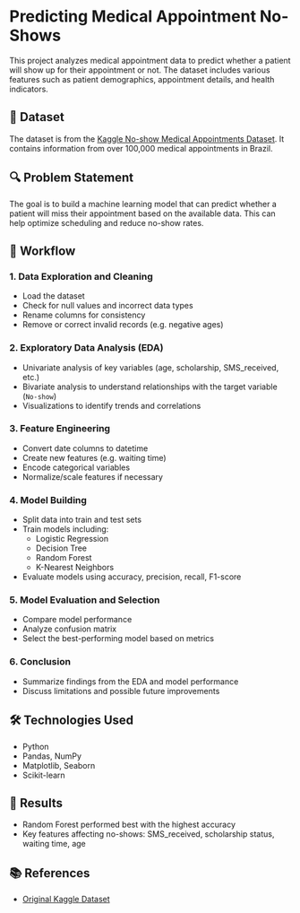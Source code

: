# Predicting Medical Appointment No-Shows

This project analyzes medical appointment data to predict whether a patient will show up for their appointment or not. The dataset includes various features such as patient demographics, appointment details, and health indicators.

## 📁 Dataset

The dataset is from the [Kaggle No-show Medical Appointments Dataset](https://www.kaggle.com/datasets/joniarroba/noshowappointments). It contains information from over 100,000 medical appointments in Brazil.

## 🔍 Problem Statement

The goal is to build a machine learning model that can predict whether a patient will miss their appointment based on the available data. This can help optimize scheduling and reduce no-show rates.

## 🔄 Workflow

### 1. Data Exploration and Cleaning
- Load the dataset
- Check for null values and incorrect data types
- Rename columns for consistency
- Remove or correct invalid records (e.g. negative ages)

### 2. Exploratory Data Analysis (EDA)
- Univariate analysis of key variables (age, scholarship, SMS_received, etc.)
- Bivariate analysis to understand relationships with the target variable (`No-show`)
- Visualizations to identify trends and correlations

### 3. Feature Engineering
- Convert date columns to datetime
- Create new features (e.g. waiting time)
- Encode categorical variables
- Normalize/scale features if necessary

### 4. Model Building
- Split data into train and test sets
- Train models including:
  - Logistic Regression
  - Decision Tree
  - Random Forest
  - K-Nearest Neighbors
- Evaluate models using accuracy, precision, recall, F1-score

### 5. Model Evaluation and Selection
- Compare model performance
- Analyze confusion matrix
- Select the best-performing model based on metrics

### 6. Conclusion
- Summarize findings from the EDA and model performance
- Discuss limitations and possible future improvements

## 🛠 Technologies Used
- Python
- Pandas, NumPy
- Matplotlib, Seaborn
- Scikit-learn

## 📌 Results
- Random Forest performed best with the highest accuracy
- Key features affecting no-shows: SMS_received, scholarship status, waiting time, age

## 📚 References
- [Original Kaggle Dataset](https://www.kaggle.com/datasets/joniarroba/noshowappointments)
